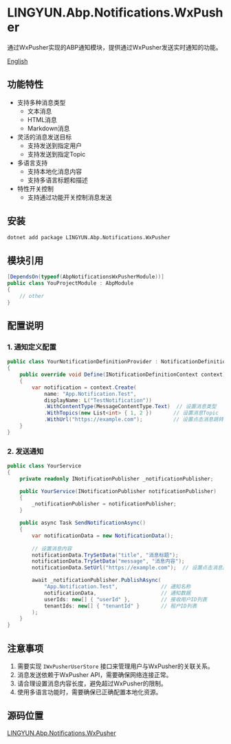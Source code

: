 # LINGYUN.Abp.Notifications.WxPusher

通过WxPusher实现的ABP通知模块，提供通过WxPusher发送实时通知的功能。

[English](./README.EN.md)

## 功能特性

* 支持多种消息类型
  * 文本消息
  * HTML消息
  * Markdown消息
* 灵活的消息发送目标
  * 支持发送到指定用户
  * 支持发送到指定Topic
* 多语言支持
  * 支持本地化消息内容
  * 支持多语言标题和描述
* 特性开关控制
  * 支持通过功能开关控制消息发送

## 安装

```bash
dotnet add package LINGYUN.Abp.Notifications.WxPusher
```

## 模块引用

```csharp
[DependsOn(typeof(AbpNotificationsWxPusherModule))]
public class YouProjectModule : AbpModule
{
    // other
}
```

## 配置说明

### 1. 通知定义配置

```csharp
public class YourNotificationDefinitionProvider : NotificationDefinitionProvider
{
    public override void Define(INotificationDefinitionContext context)
    {
        var notification = context.Create(
            name: "App.Notification.Test",
            displayName: L("TestNotification"))
            .WithContentType(MessageContentType.Text)  // 设置消息类型
            .WithTopics(new List<int> { 1, 2 })       // 设置消息Topic
            .WithUrl("https://example.com");          // 设置点击消息跳转的URL
    }
}
```

### 2. 发送通知

```csharp
public class YourService
{
    private readonly INotificationPublisher _notificationPublisher;

    public YourService(INotificationPublisher notificationPublisher)
    {
        _notificationPublisher = notificationPublisher;
    }

    public async Task SendNotificationAsync()
    {
        var notificationData = new NotificationData();
        
        // 设置消息内容
        notificationData.TrySetData("title", "消息标题");
        notificationData.TrySetData("message", "消息内容");
        notificationData.SetUrl("https://example.com");  // 设置点击消息跳转的URL

        await _notificationPublisher.PublishAsync(
            "App.Notification.Test",              // 通知名称
            notificationData,                     // 通知数据
            userIds: new[] { "userId" },          // 接收用户ID列表
            tenantIds: new[] { "tenantId" }       // 租户ID列表
        );
    }
}
```

## 注意事项

1. 需要实现 `IWxPusherUserStore` 接口来管理用户与WxPusher的关联关系。
2. 消息发送依赖于WxPusher API，需要确保网络连接正常。
3. 请合理设置消息内容长度，避免超过WxPusher的限制。
4. 使用多语言功能时，需要确保已正确配置本地化资源。

## 源码位置

[LINGYUN.Abp.Notifications.WxPusher](https://github.com/colinin/abp-next-admin/tree/master/aspnet-core/modules/realtime-notifications/LINGYUN.Abp.Notifications.WxPusher)
